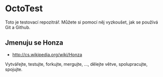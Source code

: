 OctoTest
========

Toto je testovací repozitrář. Můžete si pomocí něj vyzkoušet, 
jak se používá Git a Github.

Jmenuju se Honza
----------------

* <http://cs.wikipedia.org/wiki/Honza>

Vytvářejte, testujte, forkujte, mergujte, ..., dělejte větve, spolupracujte, spojujte.
